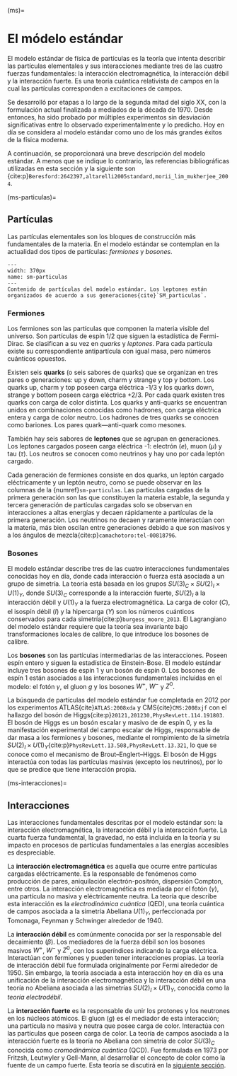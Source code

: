 (ms)=
# El módelo estándar

El modelo estándar de física de partículas es la teoría que intenta describir las partículas elementales y sus interacciones mediante tres de las cuatro fuerzas fundamentales: la interacción electromagnética, la interacción débil y la interacción fuerte. Es una teoría cuántica relativista de campos en la cual las partículas corresponden a excitaciones de campos.

Se desarrolló por etapas a lo largo de la segunda mitad del siglo XX, con la formulación actual finalizada a mediados de la década de 1970. Desde entonces, ha sido probado por múltiples experimentos sin desviación significativas entre lo observado experimentalmente y lo predicho. Hoy en día se considera al modelo estándar como uno de los más grandes éxitos de la física moderna.

A continuación, se proporcionará una breve descripción del modelo estándar. A menos que se indique lo contrario, las referencias bibliográficas utilizadas en esta sección y la siguiente son {cite:p}`Beresford:2642397,altarelli2005standard,morii_lim_mukherjee_2004`. 

(ms-particulas)=
## Partículas 
Las partículas elementales son los bloques de construcción más fundamentales de la materia. En el modelo estándar se contemplan en la actualidad dos tipos de partículas: *fermiones* y *bosones*. 

```{figure} ./../../figuras/sm-particulas.png
---
width: 370px
name: sm-particulas
---
Contenido de partículas del modelo estándar. Los leptones están organizados de acuerdo a sus generaciones{cite}`SM_particulas`.
```
### Fermiones 
Los fermiones son las partículas que componen la materia visible del universo. Son partículas de espín 1/2 que siguen la estadística de Fermi-Dirac. Se clasifican a su vez en *quarks* y *leptones*. Para cada partícula existe su correspondiente antipartícula con igual masa, pero números cuánticos opuestos.

Existen seis **quarks** (o seis sabores de quarks) que se organizan en tres pares o generaciones: up y down, charm y strange y top y bottom. Los quarks up, charm y top poseen carga eléctrica -1/3 y los quarks down, strange y bottom poseen carga eléctrica +2/3. Por cada quark existen tres quarks con carga de color distinta. Los quarks y anti-quarks se encuentran unidos en combinaciones conocidas como hadrones, con carga eléctrica entera y carga de color neutro. Los hadrones de tres quarks se conocen como bariones. Los pares quark—anti-quark como mesones. 

También hay seis sabores de **leptones** que se agrupan en generaciones. Los leptones cargados poseen carga eléctrica -1: electrón ($e$), muon ($\mu$) y tau ($\tau$). Los neutros se conocen como neutrinos y hay uno por cada leptón cargado.

Cada generación de fermiones consiste en dos quarks, un leptón cargado eléctricamente y un leptón neutro, como se puede observar en las columnas de la {numref}`sm-particulas`. Las partículas cargadas de la primera generación son las que constituyen la materia estable, la segunda y tercera generación de partículas cargadas solo se observan en interacciones a altas energías y decaen rápidamente a partículas de la primera generación. Los neutrinos no decaen y raramente interactúan con la materia, más bien oscilan entre generaciones debido a que son masivos y a los ángulos de mezcla{cite:p}`camachotoro:tel-00818796`.
### Bosones
El modelo estándar describe tres de las cuatro interacciones fundamentales conocidas hoy en día, donde cada interacción o fuerza está asociada a un grupo de simetría. La teoría está basada en los grupos $SU(3)_C\times SU(2)_I\times U(1)_Y$, donde $SU(3)_C$ corresponde a la interacción fuerte, $SU(2)_I$ a la interacción débil y $U(1)_Y$ a la fuerza electromagnética. La carga de color ($C$), el isospín débil ($I$) y la hipercarga ($Y$) son los números cuánticos conservados para cada simetría{cite:p}`burgess_moore_2013`. El Lagrangiano del modelo estándar requiere que la teoría sea invariante bajo transformaciones locales de calibre, lo que introduce los bosones de calibre.

Los **bosones** son las partículas intermediarias de las interacciones. Poseen espín entero y siguen la estadística de Einstein-Bose. El modelo estándar incluye tres bosones de espín 1 y un bosón de espín 0. Los bosones de espín 1 están asociados a las interacciones fundamentales incluidas en el modelo: el fotón $\gamma$, el gluon $g$ y los bosones $W^+$, $W^-$ y $Z^0$. 

 La búsqueda de partículas del modelo estándar fue completada en 2012 por los experimentos ATLAS{cite}`ATLAS:2008xda` y CMS{cite}`CMS:2008xjf` con el hallazgo del bosón de Higgs{cite:p}`20121,201230,PhysRevLett.114.191803`. El bosón de Higgs es un bosón escalar y masivo de de espín 0, y es la manifestación experimental del campo escalar de Higgs, responsable de dar masa a los fermiones y bosones, mediante el rompimiento de la simetría $SU(2)_I\times U(1)_Y${cite:p}`PhysRevLett.13.508,PhysRevLett.13.321`, lo que se conoce como el mecanismo de Brout–Englert–Higgs. El bosón de Higgs interactúa con todas las partículas masivas (excepto los neutrinos), por lo que se predice que tiene interacción propia.

(ms-interacciones)=
## Interacciones
Las interacciones fundamentales descritas por el modelo estándar son: la interacción electromagnética, la interacción débil y la interacción fuerte. La cuarta fuerza fundamental, la gravedad, no está incluida en la teoría y su impacto en procesos de partículas fundamentales a las energías accesibles es despreciable.

La **interacción electromagnética** es aquella que ocurre entre partículas cargadas eléctricamente. Es la responsable de fenómenos como producción de pares, aniquilación electrón-positrón, dispersión Compton, entre otros. La interacción electromagnética es mediada por el fotón ($\gamma$), una partícula no masiva y eléctricamente neutra. La teoría que describe esta interacción es la *electrodinámica cuántica* (QED), una teoría cuántica de campos asociada a la simetría Abeliana $U(1)_Y$, perfeccionada por Tomonaga, Feynman y Schwinger alrededor de 1940.

La **interacción débil** es comúnmente conocida por ser la responsable del decaimiento ($\beta$). Los mediadores de la fuerza débil son los bosones masivos $W^+$, $W^-$ y $Z^0$, con los superíndices indicando la carga eléctrica. Interactúan con fermiones y pueden tener interacciones propias. La teoría de interacción débil fue formulada originalmente por Fermi alrededor de 1950. Sin embargo, la teoría asociada a esta interacción hoy en día es una unificación de la interacción electromagnética y la interacción débil en una teoría no Abeliana asociada a las simetrías $SU(2)_I\times U(1)_Y$, conocida como la *teoría electrodébil*.

La **interacción fuerte** es la responsable de unir los protones y los neutrones en los núcleos atómicos. El gluon ($g$) es el mediador de esta interacción; una partícula no masiva y neutra que posee carga de color. Interactúa con las partículas que poseen carga de color. La teoría de campos asociada a la interacción fuerte es la teoría no Abeliana con simetría de color $SU(3)_C$ conocida como *cromodinámica cuántica* (QCD). Fue formulada en 1973 por Fritzsh, Leutwyler y Gell-Mann, al desarrollar el concepto de color como la fuente de un campo fuerte. Esta teoría se discutirá en la [siguiente sección](qcd).